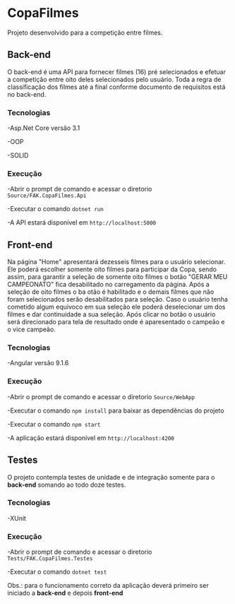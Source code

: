 # CopaFilmes
Projeto desenvolvido para a competição entre filmes.

## Back-end
O back-end é uma API para fornecer filmes (16) pré selecionados e efetuar a competição entre oito deles selecionados pelo usuário. Toda a regra de classificação
dos filmes até a final conforme documento de requisitos está no back-end.

### Tecnologias

-Asp.Net Core versão 3.1

-OOP

-SOLID
  
### Execução

-Abrir o prompt de comando e acessar o diretorio `Source/FAK.CopaFilmes.Api`

-Executar o comando `dotnet run`

-A API estará disponível em `http://localhost:5000`

## Front-end
Na página "Home" apresentará dezesseis filmes para o usuário selecionar. Ele poderá escolher somente oito filmes para participar da Copa, sendo assim, para garantir a seleção
de somente oito filmes o botão "GERAR MEU CAMPEONATO" fica desabilitado no carregamento da página. Após a seleção de oito filmes o ba
otão é habilitado e o demais filmes que não foram selecionados serão
desabilitados para seleção. Caso o usuário tenha cometido algum equivoco em sua seleção ele poderá deselecionar um dos filmes e dar continuidade a sua seleção. Após clicar no botão
o usuário será direcionado para tela de resultado onde é aparesentado o campeão e o vice campeão.

### Tecnologias

-Angular versão 9.1.6

### Execução
-Abrir o prompt de comando e acessar o diretorio `Source/WebApp`

-Executar o comando `npm install` para baixar as dependências do projeto

-Executar o comando `npm start`

-A aplicação estará disponível em `http://localhost:4200`

## Testes
O projeto contempla testes de unidade e de integração somente para o **back-end** somando ao todo doze testes.

### Tecnologias

-XUnit

### Execução
-Abrir o prompt de comando e acessar o diretorio `Tests/FAK.CopaFilmes.Testes`

-Executar o comando `dotnet test`

Obs.: para o funcionamento correto da aplicação deverá primeiro ser iniciado a **back-end** e depois **front-end**
